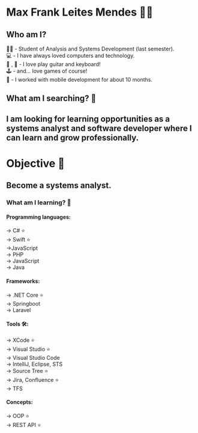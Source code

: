 # Max Frank Leites Mendes :man_technologist:


## Who am I?

:student: - Student of Analysis and Systems Development (last semester). \
:computer: - I have always loved computers and technology. \
:musical_keyboard: , :guitar: - I love play guitar and keyboard!\
:joystick: - and... love games of course! \
:iphone: - I worked with mobile development for about 10 months.

## What am I searching? :mag_right:

## I am looking for learning opportunities as a systems analyst and software developer where I can learn and grow professionally.

# Objective :dart:
## Become a systems analyst.

### What am I learning? :seedling:

#### Programming languages:

-> C# :star: \
-> Swift :star: \
->JavaScript \
-> PHP \
-> JavaScript \
-> Java

#### Frameworks:

-> .NET Core :star: \
-> Springboot \
-> Laravel

#### Tools :hammer_and_wrench::

-> XCode :star: \
-> Visual Studio :star: \
-> Visual Studio Code \
-> IntelliJ, Eclipse, STS \
-> Source Tree  :star: \
-> Jira, Confluence  :star: \
-> TFS

#### Concepts:

-> OOP :star: \
-> REST API :star:

